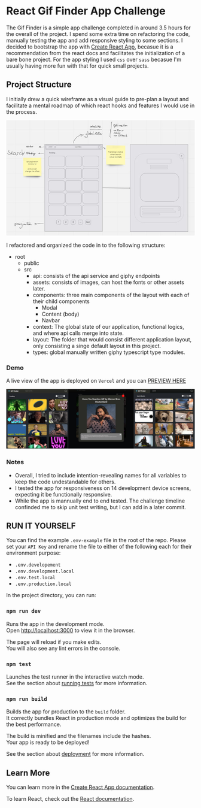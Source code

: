 # React Gif Finder App Challenge

The Gif Finder is a simple app challenge completed in around 3.5 hours for the overall of the project. I spend some extra time on refactoring the code, manually testing the app and add responsive styling to some sections. I decided to bootstrap the app with [Create React App](https://github.com/facebook/create-react-app), becasue it is a recommendation from the react docs and facilitates the initialization of a bare bone project. For the app styling I used `css` over `sass` becasue I'm usually having more fun with that for quick small projects.


## Project Structure

I initially drew a quick wireframe as a visual guide to pre-plan a layout and facilitate a mental roadmap of which react hooks and features I would use in the process.

[![The initial Wireframe](./docs/images/ux-wireframe.jpg)](#)

I refactored and organized the code in to the following structure:

- root
    - public
    - src
        - api: consists of the api service and giphy endpoints
        - assets: consists of images, can host the fonts or other assets later.
        - components: three main components of the layout with each of their child components
            -   Modal
            -   Content (body)
            -   Navbar
        - context: The global state of our application, functional logics, and where api calls merge into state.
        - layout: The folder that would consist different application layout, only consisting a singe default layout in this project.
        - types: global manually written giphy typescript type modules.

### Demo

A live view of the app is deployed on `Vercel` and you can [PREVIEW HERE](https://react-giphy-gif-finder.vercel.app/)

[![DEMO IMAGE](./docs/images/demo-image.jpg)](https://react-giphy-gif-finder.vercel.app/)

### Notes

* Overall, I tried to include intention-revealing names for all variables to keep the code undestandable for others.
* I tested the app for responsiveness on 14 development device screens, expecting it be functionally responsive. 
* While the app is mannually end to end tested. The challenge timeline confinded me to skip unit test writing, but I can add in a later commit.


## RUN IT YOURSELF

You can find the example `.env-example` file in the root of the repo. Please set your `API Key` and rename the file to either of the following each for their environment purpose:

* `.env.developement`
* `.env.development.local`
* `.env.test.local`
* `.env.production.local`

In the project directory, you can run:

### `npm run dev`

Runs the app in the development mode.\
Open [http://localhost:3000](http://localhost:3000) to view it in the browser.

The page will reload if you make edits.\
You will also see any lint errors in the console.

### `npm test`

Launches the test runner in the interactive watch mode.\
See the section about [running tests](https://facebook.github.io/create-react-app/docs/running-tests) for more information.

### `npm run build`

Builds the app for production to the `build` folder.\
It correctly bundles React in production mode and optimizes the build for the best performance.

The build is minified and the filenames include the hashes.\
Your app is ready to be deployed!

See the section about [deployment](https://facebook.github.io/create-react-app/docs/deployment) for more information.

## Learn More

You can learn more in the [Create React App documentation](https://facebook.github.io/create-react-app/docs/getting-started).

To learn React, check out the [React documentation](https://reactjs.org/).
